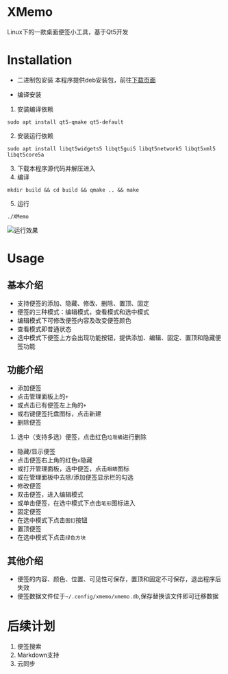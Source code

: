 # XMemo
Linux下的一款桌面便签小工具，基于Qt5开发

# Installation
- 二进制包安装
本程序提供deb安装包，前往[下载页面](https://github.com/xyz1001/XMemo/releases/)

- 编译安装
 1. 安装编译依赖
 ```
 sudo apt install qt5-qmake qt5-default
 ```
 2. 安装运行依赖
 ```
 sudo apt install libqt5widgets5 libqt5gui5 libqt5network5 libqt5xml5 libqt5core5a
 ```
 3. 下载本程序源代码并解压进入
 4. 编译
 ```
 mkdir build && cd build && qmake .. && make
 ```
 5. 运行
 ```
 ./XMemo
 ```
![运行效果](http://otz8yoa7u.bkt.clouddn.com/xmemo/135847yu44i3c1ziuouc61.png)

# Usage
## 基本介绍
- 支持便签的添加、隐藏、修改、删除、置顶、固定
- 便签的三种模式：编辑模式，查看模式和选中模式
 - 编辑模式下可修改便签内容及改变便签颜色
 - 查看模式即普通状态
 - 选中模式下便签上方会出现功能按钮，提供添加、编辑、固定、置顶和隐藏便签功能

## 功能介绍
- 添加便签
 - 点击管理面板上的`+`
 - 或点击已有便签左上角的`+`
 - 或右键便签托盘图标，点击新建
- 删除便签
 1. 选中（支持多选）便签，点击红色`垃圾桶`进行删除
- 隐藏/显示便签
 - 点击便签右上角的红色`x`隐藏
 - 或打开管理面板，选中便签，点击`眼睛`图标
 - 或在管理面板中去除/添加便签显示栏的勾选
- 修改便签
 - 双击便签，进入编辑模式
 - 或单击便签，在选中模式下点击`笔形`图标进入
- 固定便签
 - 在选中模式下点击`图钉`按钮
- 置顶便签
 - 在选中模式下点击`绿色方块`

## 其他介绍
- 便签的内容、颜色、位置、可见性可保存，置顶和固定不可保存，退出程序后失效
- 便签数据文件位于`~/.config/xmemo/xmemo.db`,保存替换该文件即可迁移数据

# 后续计划
1. 便签搜索
2. Markdown支持
3. 云同步
